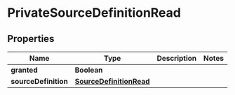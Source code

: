 

# PrivateSourceDefinitionRead


## Properties

| Name | Type | Description | Notes |
|------------ | ------------- | ------------- | -------------|
|**granted** | **Boolean** |  |  |
|**sourceDefinition** | [**SourceDefinitionRead**](SourceDefinitionRead.md) |  |  |



